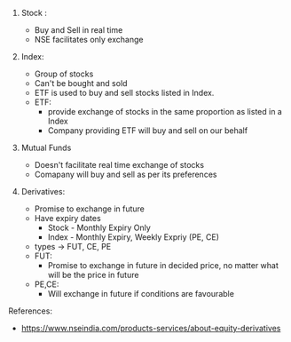 1. Stock :
   - Buy and Sell in real time
   - NSE facilitates only exchange
     
2. Index:
   - Group of stocks
   - Can't be bought and sold
   - ETF is used to buy and sell stocks listed in Index.
   - ETF:
     - provide exchange of stocks in the same proportion as listed in a Index
     - Company providing ETF will buy and sell on our behalf
     
3. Mutual Funds
   - Doesn't facilitate real time exchange of stocks
   - Comapany will buy and sell as per its preferences 

4. Derivatives:
   - Promise to exchange in future
   - Have expiry dates
       - Stock - Monthly Expiry Only
       - Index - Monthly Expiry, Weekly Expriy (PE, CE)
   - types -> FUT, CE, PE
   - FUT:
     - Promise to exchange in future in decided price, no matter what will be the price in future
   - PE,CE:
     - Will exchange in future if conditions are favourable

   

References:
- https://www.nseindia.com/products-services/about-equity-derivatives
